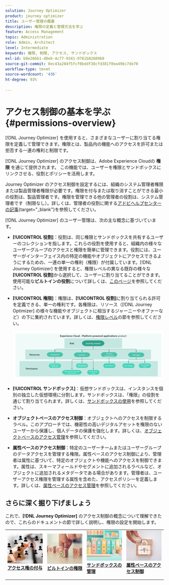 ```yaml
---
solution: Journey Optimizer
product: journey optimizer
title: ユーザー管理の概要
description: 権限の定義と管理方法を学ぶ
feature: Access Management
topic: Administration
role: Admin, Architect
level: Intermediate
keywords: 権限, 制限, アクセス, サンドボックス
exl-id: b8e266b1-d8eb-4c77-9341-9761b82609b0
source-git-commit: 0ec43a204f5fcf0bddf38cfd381f0ea496c7de70
workflow-type: tm+mt
source-wordcount: '436'
ht-degree: 93%

---
```


# アクセス制御の基本を学ぶ {#permissions-overview}

[!DNL Journey Optimizer] を使用すると、さまざまなユーザーに割り当てる権限を定義して管理できます。権限とは、製品内の機能へのアクセスを許可または拒否する一連の権利と制限です。

[!DNL Journey Optimizer] のアクセス制御は、Adobe Experience Cloudの **権限** を通じて提供されます。 この機能では、ユーザーを権限とサンドボックスにリンクさせる、役割とポリシーを活用します。

Journey Optimizer のアクセス制御を設定するには、組織のシステム管理者権限または製品管理者権限が必要です。権限を付与または取り消すことができる最小の役割は、製品管理者です。権限を管理できる他の管理者の役割は、システム管理者です（制限なし）。詳しくは、管理者の役割に関する[アドビヘルプセンターの記事](https://helpx.adobe.com/jp/enterprise/using/admin-roles.html){target="_blank"}を参照してください。

<!-- A high-level workflow for gaining and assigning access permissions can be summarized as follows:

* After licensing [!DNL Journey Optimizer], an email is sent to the administrator specified during licensing.
* The administrator logs in to Adobe Admin Console and selects [!DNL Journey Optimizer] from the list of products on the overview page.
* To grant access to [!DNL Journey Optimizer], it is recommended that the administrator add users to the default product profile
* In Experience Platform Permissions, the administrator can create new roles or edit the permissions and users for any existing roles.
* When creating or editing a role, the administrator adds users to the role using the users tab, and grants permissions to these users (such as "Read Datasets" or "Manage Schemas") by editing the role's permissions. Similarly, the administrator can assign access to sandboxes using the same editing option.
* When users log in to the Journey Optimizer user interface, their access to capabilities is driven by the permissions that have been granted to them from the previous step. For example, if a user does not have the View Datasets permission, the Datasets tab in the side menu will not be visible to that user.-->


[!DNL Journey Optimizer] のユーザー管理は、次の主な概念に基づいています。

* **[!UICONTROL 役割]**：役割は、同じ権限とサンドボックスを共有するユーザーのコレクションを指します。これらの役割を使用すると、組織内の様々なユーザーグループのアクセスと権限を簡単に管理できます。役割には、ユーザーがインターフェイス内の特定の機能やオブジェクトにアクセスできるようにするための、一連の単一の権利（権限）が付属しています。[!DNL Journey Optimizer] を使用すると、権限レベルの異なる既存の様々な&#x200B;**[!UICONTROL 役割]**&#x200B;から選択して、ユーザーに割り当てることができます。使用可能な&#x200B;**ビルトインの役割**&#x200B;について詳しくは、[このページ](ootb-product-profiles.md)を参照してください。

* **[!UICONTROL 権限]**：権限は、**[!UICONTROL 役割]**&#x200B;に割り当てられる許可を定義できる、単一の権利です。各権限は、リソース（[!DNL Journey Optimizer] の様々な機能やオブジェクトに相当するジャーニーやオファーなど）の下に集約されています。詳しくは、[権限レベル](high-low-permissions.md)の節を参照してください。

  ![](assets/do-not-localize/permissions_2.png)

* **[!UICONTROL サンドボックス]**：仮想サンドボックスは、インスタンスを個別の独立した仮想環境に分割します。サンドボックスは、「権限」の役割を通じて割り当てられます。詳しくは、[サンドボックスの使用](sandboxes.md)を参照してください。

* **オブジェクトベースのアクセス制御**：オブジェクトへのアクセスを制限するラベル。このアプローチでは、機密性の高いデジタルアセットを権限のないユーザーから保護し、個人データの保護を強化します。詳しくは、[オブジェクトベースのアクセス管理](object-based-access.md)を参照してください。

* **属性ベースのアクセス制御**：特定のユーザーチームまたはユーザーグループのデータアクセスを管理する権限。属性ベースのアクセス制御により、管理者は属性に基づいて、特定のオブジェクトや機能へのアクセスを制御できます。属性は、スキーマフィールドやセグメントに追加されるラベルなど、オブジェクトに追加されるメタデータである場合があります。管理者は、ユーザーアクセス権限を管理する属性を含めた、アクセスポリシーを定義します。詳しくは、[属性ベースのアクセス管理](attribute-based-access.md)を参照してください。


## さらに深く掘り下げましょう

これで、**[!DNL Journey Optimizer]** のアクセス制御の概念について理解できたので、これらのドキュメントの節で詳しく説明し、権限の設定を開始します。


<table style="table-layout:fixed"><tr style="border: 0;">
<td>
<a href="permissions.md">
<img alt="権限" src="assets/do-not-localize/role.jpg">
</a>
<div>
<a href="permissions.md"><strong>アクセス権の付与</strong></a>
</div>
<p>
</td>
<td>
<a href="ootb-permissions.md">
<img alt="ビルトインの権限" src="assets/do-not-localize/select.jpg">
</a>
<div>
<a href="ootb-permissions.md"><strong>ビルトインの権限</strong></a>
</div>
<p>
</td>
<td>
<a href="sandboxes.md">
<img alt="サンドボックスの管理" src="assets/do-not-localize/sandboxes.jpg">
</a>
<div>
<a href="sandboxes.md"><strong>サンドボックスの管理</strong></a>
</div>
<p></td>
<td>
<a href="attribute-based-access.md">
<img alt="属性ベースのアクセス制御" src="assets/do-not-localize/data-access.jpeg">
</a>
<div>
<a href="attribute-based-access.md"><strong>属性ベースのアクセス制御</strong></a>
</div>
<p>
</td>
</tr></table>